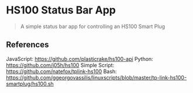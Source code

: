 HS100 Status Bar App
===============================================================================
> A simple status bar app for controlling an HS100 Smart Plug

## References

JavaScript: https://github.com/plasticrake/hs100-api
Python: https://github.com/j05h/hs100
Simple Script: https://github.com/natefox/tplink-hs100
Bash: https://github.com/ggeorgovassilis/linuxscripts/blob/master/tp-link-hs100-smartplug/hs100.sh